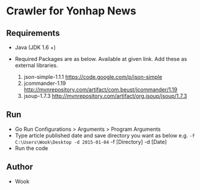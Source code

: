 # Crawler for Yonhap News

## Requirements

- Java (JDK 1.6 +)

- Required Packages are as below. Available at given link. Add these as external libraries.

	1. json-simple-1.1.1 https://code.google.com/p/json-simple
	2. jcommander-1.19 http://mvnrepository.com/artifact/com.beust/jcommander/1.19
	3. jsoup-1.7.3 http://mvnrepository.com/artifact/org.jsoup/jsoup/1.7.3

## Run

- Go Run Configurations > Arguments > Program Arguments
- Type article published date and save directory you want as below e.g. `-f C:\Users\Wook\Desktop -d 2015-01-04`
		-f [Directory] -d [Date]
- Run the code

## Author

- Wook